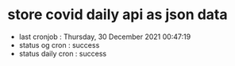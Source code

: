 # store covid daily api as json data

- last cronjob : Thursday, 30 December 2021 00:47:19
- status og cron : success
- status daily cron : success
      
      